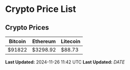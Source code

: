 # Crypto Price List

## Crypto Prices
| Bitcoin | Ethereum | Litecoin |
| ------- | -------- | -------- |
| $91822 | $3298.92 | $88.73 |
**Last Updated:** 2024-11-26 11:42 UTC
**Last Updated:** $DATE$
